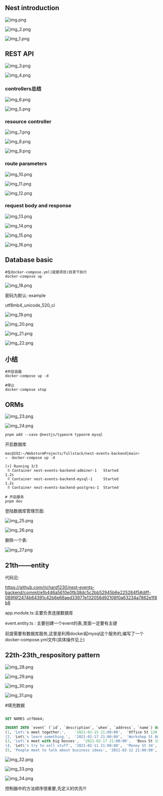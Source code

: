 
## Nest introduction

![img.png](img.png)

![img_2.png](img_2.png)


![img_1.png](img_1.png)


## REST API

![img_3.png](img_3.png)

![img_4.png](img_4.png)

### controllers总结

![img_6.png](img_6.png)

![img_5.png](img_5.png)

### resource controller

![img_7.png](img_7.png)

![img_8.png](img_8.png)


![img_9.png](img_9.png)


### route parameters

![img_10.png](img_10.png)


![img_11.png](img_11.png)

![img_12.png](img_12.png)


### request body and response

![img_13.png](img_13.png)

![img_14.png](img_14.png)

![img_15.png](img_15.png)

![img_16.png](img_16.png)


## Database basic

```shell
#在docker-compose.yml(就是项目)目录下执行
docker-compose up

```



![img_18.png](img_18.png)

密码为默认: example

utf8mb4_unicode_520_ci


![img_19.png](img_19.png)

![img_20.png](img_20.png)


![img_21.png](img_21.png)

![img_22.png](img_22.png)


## 小结
```shell
#开启容器
docker-compose up -d

#停止
docker-compose stop
```

## ORMs
![img_23.png](img_23.png)


![img_24.png](img_24.png)


```shell
pnpm add --save @nestjs/typeorm typeorm mysql
```

开启数据库

```shell
mac@192:~/WebstormProjects/fullstack/nest-events-backend|main⚡ 
⇒  docker-compose up -d

[+] Running 3/3
 ⠿ Container nest-events-backend-adminer-1   Started                                                                                           1.2s
 ⠿ Container nest-events-backend-mysql-1     Started                                                                                           1.2s
 ⠿ Container nest-events-backend-postgres-1  Started  
 
# 开启服务
pnpm dev

 ```

登陆数据库管理页面:

![img_25.png](img_25.png)



![img_26.png](img_26.png)

删除一个表:

![img_27.png](img_27.png)

## 21th——entity

代码见:

https://github.com/richard1230/nest-events-backend/commit/e1b446a5610e0fb38dc5c2bb52945b6e225284f5#diff-089f4f2474b64391c42b6e66aed33977e132058d92108f0a63234a7862e1f8b8

app.module.ts:主要负责连接数据库

event.entity.ts : 主要创建一个event的表,里面一定要有主键

前提需要有数据库服务,这里是利用docker起mysql这个服务的,编写了一个docker-compose.yml文件(具体操作见上)



## 22th-23th_respository pattern

![img_28.png](img_28.png)

![img_29.png](img_29.png)



![img_30.png](img_30.png)


![img_31.png](img_31.png)

#填充数据

```sql

SET NAMES utf8mb4;

INSERT INTO `event` (`id`, `description`, `when`, `address`, `name`) VALUES
(1,	'Let\'s meet together.',	'2021-02-15 21:00:00',	'Office St 120',	'Team Meetup'),
(2,	'Let\'s learn something.',	'2021-02-17 21:00:00',	'Workshop St 80',	'Workshop'),
(3,	'Let\'s meet with big bosses',	'2021-02-17 21:00:00',	'Boss St 100',	'Strategy Meeting'),
(4,	'Let\'s try to sell stuff',	'2021-02-11 21:00:00',	'Money St 34',	'Sales Pitch'),
(5,	'People meet to talk about business ideas',	'2021-02-12 21:00:00',	'Invention St 123',	'Founders Meeting');
```

![img_32.png](img_32.png)


![img_33.png](img_33.png)

![img_34.png](img_34.png)

控制器中的方法顺序很重要,先定义的优先!!!












